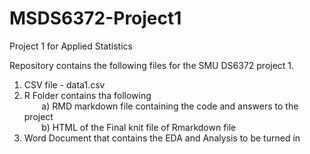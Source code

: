 # MSDS6372-Project1
Project 1 for Applied Statistics

Repository contains the following files for the SMU DS6372  project 1.
1) CSV file - data1.csv
2) R Folder contains tha following <br />
 &nbsp;&nbsp;&nbsp;&nbsp;&nbsp;&nbsp;   a) RMD markdown file containing the code and answers to the project <br />
 &nbsp;&nbsp;&nbsp;&nbsp;&nbsp;&nbsp;   b) HTML of the Final knit file of Rmarkdown file <br />
3) Word Document that contains the EDA and Analysis to be turned in